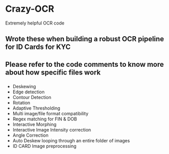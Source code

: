# Crazy-OCR
Extremely helpful OCR code

## Wrote these when building a robust OCR pipeline for ID Cards for KYC
## Please refer to the code comments to know more about how specific files work

###

 * Deskewing
 * Edge detection
 * Contour Detection
 * Rotation
 * Adaptive Thresholding
 * Multi image/file format compatibility
 * Regex matching for FIN & DOB
 * Interactive Morphing
 * Interactive Image Intensity correction
 * Angle Correction
 * Auto Deskew looping through an entire folder of images
 * ID CARD Image preprocessing

